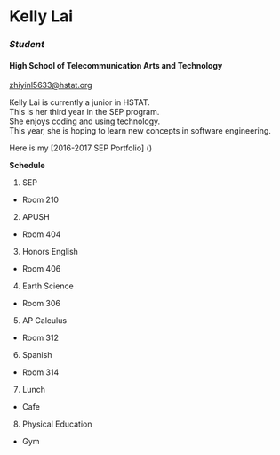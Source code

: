 # Kelly Lai

### _Student_  
#### **High School of Telecommunication Arts and Technology**  
zhiyinl5633@hstat.org

Kelly Lai is currently a junior in HSTAT.   
This is her third year in the SEP program.   
She enjoys coding and using technology.  
This year, she is hoping to learn new concepts in software engineering. 

Here is my [2016-2017 SEP Portfolio] ()

**Schedule**  
1. SEP
 * Room 210 
2. APUSH
 * Room 404    
3. Honors English
 * Room 406

4. Earth Science
 * Room 306

5. AP Calculus
 * Room 312

6. Spanish
 * Room 314

7. Lunch
 * Cafe

8. Physical Education
 * Gym 